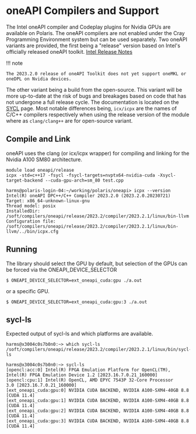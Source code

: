 # oneAPI Compilers and Support

The Intel oneAPI compiler and Codeplay plugins for Nvidia GPUs are available on Polaris.
The oneAPI compilers are not enabled under the Cray Programming Environment system but can be used separately.
Two oneAPI variants are provided, the first being a "release" version based on Intel's officially released oneAPI toolkit.
[Intel Release Notes](https://www.intel.com/content/www/us/en/developer/articles/release-notes/intel-oneapi-toolkit-release-notes.html)

!!! note

    The 2023.2.0 release of oneAPI Toolkit does not yet support oneMKL or oneDPL on Nvidia devices.

The other variant being a build from the open-source. This variant will be more up-to-date at the risk of bugs and breakages based on code that has not undergone a full release cycle.
The documentation is located on the [SYCL](../programming-models/sycl-polaris.md) page. Most notable differences being, `icx/icpx` are the names of C/C++ compilers respectively when using the release version of the module where as `clang/clang++` are for open-source variant.


## Compile and Link
oneAPI uses the clang (or icx/icpx wrapper) for compiling and linking for the Nvidia A100 SM80 architecture.


```
module load oneapi/release
icpx -std=c++17 -fsycl -fsycl-targets=nvptx64-nvidia-cuda -Xsycl-target-backend --cuda-gpu-arch=sm_80 test.cpp
```

```
harms@polaris-login-04:~/working/polaris/oneapi> icpx --version
Intel(R) oneAPI DPC++/C++ Compiler 2023.2.0 (2023.2.0.20230721)
Target: x86_64-unknown-linux-gnu
Thread model: posix
InstalledDir: /soft/compilers/oneapi/release/2023.2/compiler/2023.2.1/linux/bin-llvm
Configuration file: /soft/compilers/oneapi/release/2023.2/compiler/2023.2.1/linux/bin-llvm/../bin/icpx.cfg
```

## Running
The library should select the GPU by default, but selection of the GPUs can be forced via the ONEAPI_DEVICE_SELECTOR
```
$ ONEAPI_DEVICE_SELECTOR=ext_oneapi_cuda:gpu ./a.out
```
or a specific GPU.
```
$ ONEAPI_DEVICE_SELECTOR=ext_oneapi_cuda:gpu:3 ./a.out
```

## sycl-ls
Expected output of sycl-ls and which platforms are available.

```
harms@x3004c0s7b0n0:~> which sycl-ls
/soft/compilers/oneapi/release/2023.2/compiler/2023.2.1/linux/bin/sycl-ls

harms@x3004c0s7b0n0:~> sycl-ls
[opencl:acc:0] Intel(R) FPGA Emulation Platform for OpenCL(TM), Intel(R) FPGA Emulation Device 1.2 [2023.16.7.0.21_160000]
[opencl:cpu:1] Intel(R) OpenCL, AMD EPYC 7543P 32-Core Processor                3.0 [2023.16.7.0.21_160000]
[ext_oneapi_cuda:gpu:0] NVIDIA CUDA BACKEND, NVIDIA A100-SXM4-40GB 8.8 [CUDA 11.4]
[ext_oneapi_cuda:gpu:1] NVIDIA CUDA BACKEND, NVIDIA A100-SXM4-40GB 8.8 [CUDA 11.4]
[ext_oneapi_cuda:gpu:2] NVIDIA CUDA BACKEND, NVIDIA A100-SXM4-40GB 8.8 [CUDA 11.4]
[ext_oneapi_cuda:gpu:3] NVIDIA CUDA BACKEND, NVIDIA A100-SXM4-40GB 8.8 [CUDA 11.4]
```
